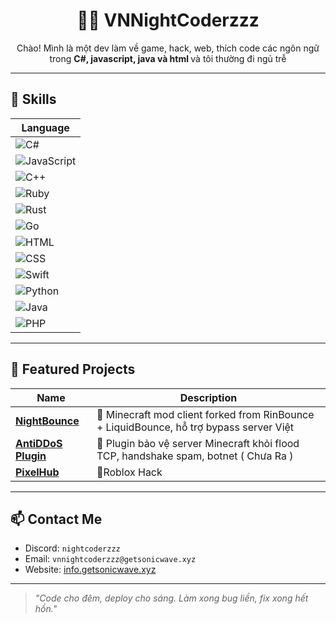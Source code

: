 <h1 align="center">👨‍💻 VNNightCoderzzz</h1>
<p align="center">
  Chào! Mình là một dev làm về game, hack, web, thích code các ngôn ngữ trong <b>C#, javascript, java và html </b>  
  và tôi thường đi ngủ trễ
</p>

---

## 🧠 Skills

| Language |
|----------|
| ![C#](https://img.shields.io/badge/C%23-100%25-blue?style=flat-square&logo=csharp) |
| ![JavaScript](https://img.shields.io/badge/JavaScript-93%25-yellow?style=flat-square&logo=javascript) |
| ![C++](https://img.shields.io/badge/C++-27%25-blue?style=flat-square&logo=c%2b%2b) |
| ![Ruby](https://img.shields.io/badge/Ruby-3%25-red?style=flat-square&logo=ruby) |
| ![Rust](https://img.shields.io/badge/Rust-2%25-orange?style=flat-square&logo=rust) |
| ![Go](https://img.shields.io/badge/Go-5%25-cyan?style=flat-square&logo=go) |
| ![HTML](https://img.shields.io/badge/HTML-91%25-orange?style=flat-square&logo=html5) |
| ![CSS](https://img.shields.io/badge/CSS-98%25-blue?style=flat-square&logo=css3) |
| ![Swift](https://img.shields.io/badge/Swift-1%25-orange?style=flat-square&logo=swift) |
| ![Python](https://img.shields.io/badge/Python-89%25-3776AB?style=flat-square&logo=python) |
| ![Java](https://img.shields.io/badge/Java-39%25-3776AB?style=flat-square&logo=java) |
| ![PHP](https://img.shields.io/badge/PHP-52%25-777BB4?style=flat-square&logo=php) |

---

## 🚀 Featured Projects

| Name | Description |
|------|-------------|
| [**NightBounce**](https://github.com/VNNightCoderzzz/NightBounce) | 🧨 Minecraft mod client forked from RinBounce + LiquidBounce, hỗ trợ bypass server Việt |
| [**AntiDDoS Plugin**](https://github.com/VNNightCoderzzz/AntiDDoS) | 🧨 Plugin bảo vệ server Minecraft khỏi flood TCP, handshake spam, botnet ( Chưa Ra ) |
| [**PixelHub**](https://github.com/VNNightCoderzzz/PixelHub) | 🧨Roblox Hack |

---

## 📫 Contact Me

- Discord: `nightcoderzzz`
- Email: `vnnightcoderzzz@getsonicwave.xyz`
- Website: [info.getsonicwave.xyz](https://info.getsonicwave.xyz)

---

> _"Code cho đêm, deploy cho sáng. Làm xong bug liền, fix xong hết hồn."_ 
